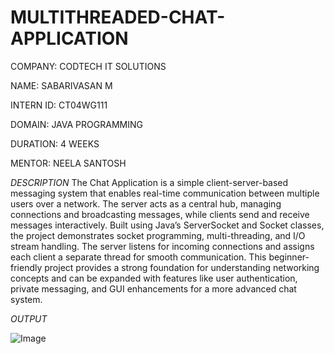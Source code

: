 # MULTITHREADED-CHAT-APPLICATION

COMPANY: CODTECH IT SOLUTIONS

NAME: SABARIVASAN M

INTERN ID: CT04WG111

DOMAIN: JAVA PROGRAMMING

DURATION: 4 WEEKS

MENTOR: NEELA SANTOSH

*DESCRIPTION*
The Chat Application is a simple client-server-based messaging system that enables real-time communication between multiple users over a network. The server acts as a central hub, managing connections and broadcasting messages, while clients send and receive messages interactively. Built using Java’s ServerSocket and Socket classes, the project demonstrates socket programming, multi-threading, and I/O stream handling. The server listens for incoming connections and assigns each client a separate thread for smooth communication. This beginner-friendly project provides a strong foundation for understanding networking concepts and can be expanded with features like user authentication, private messaging, and GUI enhancements for a more advanced chat system.

*OUTPUT*

![Image](https://github.com/user-attachments/assets/c33ae379-4655-4199-8f0e-07c61508198d)
